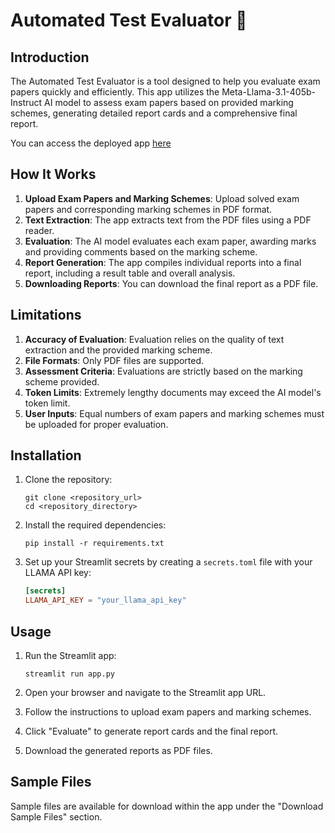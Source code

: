 # Automated Test Evaluator 📝

## Introduction

The Automated Test Evaluator is a tool designed to help you evaluate exam papers quickly and efficiently. This app utilizes the Meta-Llama-3.1-405b-Instruct AI model to assess exam papers based on provided marking schemes, generating detailed report cards and a comprehensive final report.

You can access the deployed app [here](https://automated-test-evaluator.streamlit.app/)

## How It Works

1. **Upload Exam Papers and Marking Schemes**: Upload solved exam papers and corresponding marking schemes in PDF format.
2. **Text Extraction**: The app extracts text from the PDF files using a PDF reader.
3. **Evaluation**: The AI model evaluates each exam paper, awarding marks and providing comments based on the marking scheme.
4. **Report Generation**: The app compiles individual reports into a final report, including a result table and overall analysis.
5. **Downloading Reports**: You can download the final report as a PDF file.

## Limitations

1. **Accuracy of Evaluation**: Evaluation relies on the quality of text extraction and the provided marking scheme.
2. **File Formats**: Only PDF files are supported.
3. **Assessment Criteria**: Evaluations are strictly based on the marking scheme provided.
4. **Token Limits**: Extremely lengthy documents may exceed the AI model's token limit.
5. **User Inputs**: Equal numbers of exam papers and marking schemes must be uploaded for proper evaluation.

## Installation

1. Clone the repository:
    
    ```
    git clone <repository_url>
    cd <repository_directory>
    ```
    
2. Install the required dependencies:
    
    ```
    pip install -r requirements.txt
    ```
    
3. Set up your Streamlit secrets by creating a `secrets.toml` file with your LLAMA API key:
    
    ```toml
    [secrets]
    LLAMA_API_KEY = "your_llama_api_key"
    ```
    

## Usage

1. Run the Streamlit app:
    
    ```
    streamlit run app.py
    ```
    
2. Open your browser and navigate to the Streamlit app URL.
3. Follow the instructions to upload exam papers and marking schemes.
4. Click "Evaluate" to generate report cards and the final report.
5. Download the generated reports as PDF files.

## Sample Files

Sample files are available for download within the app under the "Download Sample Files" section.

